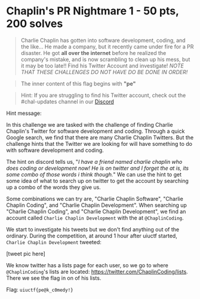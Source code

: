 # Chaplin's PR Nightmare 1 - 50 pts, 200 solves

> Charlie Chaplin has gotten into software development, coding, and the like... He made a company, but it recently came under fire for a PR disaster. He got  **all over the internet**  before he realized the company's mistake, and is now scrambling to clean up his mess, but it may be too late!! Find his Twitter Account and investigate!  _NOTE THAT THESE CHALLENGES DO NOT HAVE DO BE DONE IN ORDER!_

>The inner content of this flag begins with  **"pe"**

>Hint: If you are struggling to find his Twitter account, check out the #chal-updates channel in our [Discord](https://discord.gg/uiuctf)

Hint message:

In this challenge we are tasked with the challenge of finding Charlie Chaplin's Twitter for software development and coding. Through a quick Google search, we find that there are many Charlie Chaplin Twitters. But the challenge hints that the Twitter we are looking for will have something to do with software development and coding.

The hint on discord tells us, "_I have a friend named charlie chaplin who does coding or development now! He is on twitter and I forget the at is, its some combo of those words i think though._" We can use the hint to get some idea of what to search up on twitter to get the account by searching up a combo of the words they give us. 

Some combinations we can try are, "Charlie Chaplin Software", "Charlie Chaplin Coding", and "Charlie Chaplin Development".  When searching up "Charlie Chaplin Coding", and "Charlie Chaplin Development", we find an account called `Charlie Chaplin Development` with the at `@ChaplinCoding`.

We start to investigate his tweets but we don't find anything out of the ordinary. During the competition, at around 1 hour after uiuctf started, `Charlie Chaplin Development` tweeted:

[tweet pic here]

We know twitter has a lists page for each user, so we go to where `@ChaplinCoding`'s lists are located: https://twitter.com/ChaplinCoding/lists. There we see the flag in on of his lists.

Flag: `uiuctf{pe@k_c0medy!}`
